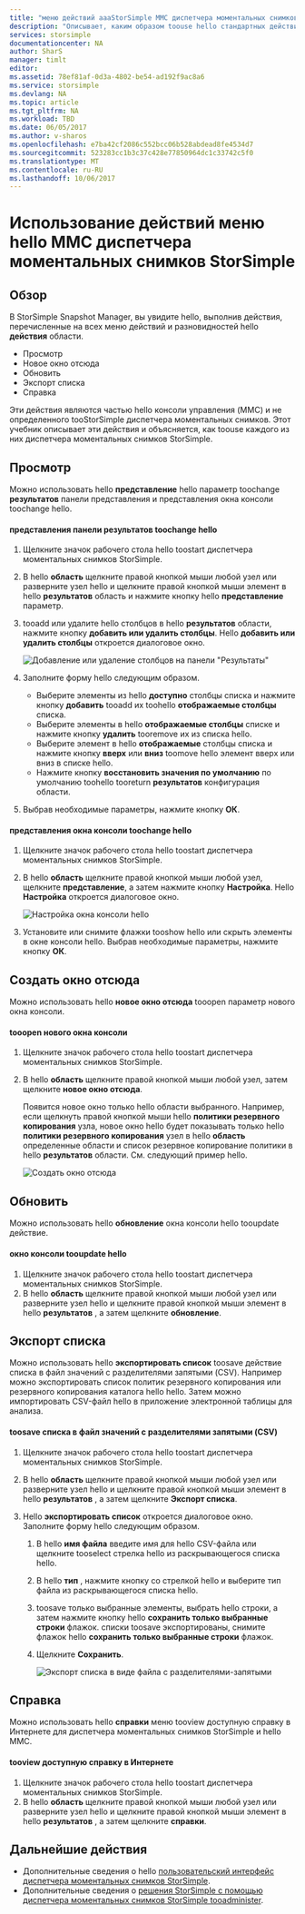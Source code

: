 ```yaml
---
title: "меню действий aaaStorSimple MMC диспетчера моментальных снимков | Документы Microsoft"
description: "Описывает, каким образом toouse hello стандартных действий меню консоли управления (MMC) диспетчера моментальных снимков StorSimple."
services: storsimple
documentationcenter: NA
author: SharS
manager: timlt
editor: 
ms.assetid: 78ef81af-0d3a-4802-be54-ad192f9ac8a6
ms.service: storsimple
ms.devlang: NA
ms.topic: article
ms.tgt_pltfrm: NA
ms.workload: TBD
ms.date: 06/05/2017
ms.author: v-sharos
ms.openlocfilehash: e7ba42cf2086c552bcc06b528abdead8fe4534d7
ms.sourcegitcommit: 523283cc1b3c37c428e77850964dc1c33742c5f0
ms.translationtype: MT
ms.contentlocale: ru-RU
ms.lasthandoff: 10/06/2017
---
```

# <a name="use-hello-mmc-menu-actions-in-storsimple-snapshot-manager"></a>Использование действий меню hello MMC диспетчера моментальных снимков StorSimple

## <a name="overview"></a>Обзор
В StorSimple Snapshot Manager, вы увидите hello, выполнив действия, перечисленные на всех меню действий и разновидностей hello **действия** области.

* Просмотр
* Новое окно отсюда 
* Обновить 
* Экспорт списка 
* Справка 

Эти действия являются частью hello консоли управления (MMC) и не определенного tooStorSimple диспетчера моментальных снимков. Этот учебник описывает эти действия и объясняется, как toouse каждого из них диспетчера моментальных снимков StorSimple.

## <a name="view"></a>Просмотр
Можно использовать hello **представление** hello параметр toochange **результатов** панели представления и представления окна консоли toochange hello. 

#### <a name="toochange-hello-results-pane-view"></a>представления панели результатов toochange hello
1. Щелкните значок рабочего стола hello toostart диспетчера моментальных снимков StorSimple.
2. В hello **область** щелкните правой кнопкой мыши любой узел или разверните узел hello и щелкните правой кнопкой мыши элемент в hello **результатов** область и нажмите кнопку hello **представление** параметр. 
3. tooadd или удалите hello столбцов в hello **результатов** области, нажмите кнопку **добавить или удалить столбцы**. Hello **добавить или удалить столбцы** откроется диалоговое окно.
   
    ![Добавление или удаление столбцов на панели "Результаты"](./media/storsimple-snapshot-manager-mmc-menu/HCS_SSM_Add_remove_columns.png) 
4. Заполните форму hello следующим образом.
   
   * Выберите элементы из hello **доступно** столбцы списка и нажмите кнопку **добавить** tooadd их toohello **отображаемые столбцы** списка. 
   * Выберите элементы в hello **отображаемые столбцы** списке и нажмите кнопку **удалить** tooremove их из списка hello. 
   * Выберите элемент в hello **отображаемые** столбцы списка и нажмите кнопку **вверх** или **вниз** toomove hello элемент вверх или вниз в списке hello. 
   * Нажмите кнопку **восстановить значения по умолчанию** по умолчанию toohello tooreturn **результатов** конфигурация области. 
5. Выбрав необходимые параметры, нажмите кнопку **ОК**. 

#### <a name="toochange-hello-console-window-view"></a>представления окна консоли toochange hello
1. Щелкните значок рабочего стола hello toostart диспетчера моментальных снимков StorSimple.
2. В hello **область** щелкните правой кнопкой мыши любой узел, щелкните **представление**, а затем нажмите кнопку **Настройка**. Hello **Настройка** откроется диалоговое окно.
   
    ![Настройка окна консоли hello](./media/storsimple-snapshot-manager-mmc-menu/HCS_SSM_Customize.png) 
3. Установите или снимите флажки tooshow hello или скрыть элементы в окне консоли hello. Выбрав необходимые параметры, нажмите кнопку **ОК**.

## <a name="new-window-from-here"></a>Создать окно отсюда
Можно использовать hello **новое окно отсюда** tooopen параметр нового окна консоли.

#### <a name="tooopen-a-new-console-window"></a>tooopen нового окна консоли
1. Щелкните значок рабочего стола hello toostart диспетчера моментальных снимков StorSimple.
2. В hello **область** щелкните правой кнопкой мыши любой узел, затем щелкните **новое окно отсюда**. 
   
    Появится новое окно только hello области выбранного. Например, если щелкнуть правой кнопкой мыши hello **политики резервного копирования** узла, новое окно hello будет показывать только hello **политики резервного копирования** узел в hello **область** определенные области и список резервное копирование политики в hello **результатов** области. См. следующий пример hello.
   
    ![Создать окно отсюда](./media/storsimple-snapshot-manager-mmc-menu/HCS_SSM_NewWindow.png) 

## <a name="refresh"></a>Обновить
Можно использовать hello **обновление** окна консоли hello tooupdate действие.

#### <a name="tooupdate-hello-console-window"></a>окно консоли tooupdate hello
1. Щелкните значок рабочего стола hello toostart диспетчера моментальных снимков StorSimple.
2. В hello **область** щелкните правой кнопкой мыши любой узел или разверните узел hello и щелкните правой кнопкой мыши элемент в hello **результатов** , а затем щелкните **обновление**. 

## <a name="export-list"></a>Экспорт списка
Можно использовать hello **экспортировать список** toosave действие списка в файл значений с разделителями запятыми (CSV). Например можно экспортировать список политик резервного копирования или резервного копирования каталога hello hello. Затем можно импортировать CSV-файл hello в приложение электронной таблицы для анализа.

#### <a name="toosave-a-list-in-a-comma-separated-value-csv-file"></a>toosave списка в файл значений с разделителями запятыми (CSV)
1. Щелкните значок рабочего стола hello toostart диспетчера моментальных снимков StorSimple. 
2. В hello **область** щелкните правой кнопкой мыши любой узел или разверните узел hello и щелкните правой кнопкой мыши элемент в hello **результатов** , а затем щелкните **Экспорт списка**. 
3. Hello **экспортировать список** откроется диалоговое окно. Заполните форму hello следующим образом. 
   
   1. В hello **имя файла** введите имя для hello CSV-файла или щелкните tooselect стрелка hello из раскрывающегося списка hello.
   2. В hello **тип** , нажмите кнопку со стрелкой hello и выберите тип файла из раскрывающегося списка hello.
   3. toosave только выбранные элементы, выбрать hello строки, а затем нажмите кнопку hello **сохранить только выбранные строки** флажок. списки toosave экспортированы, снимите флажок hello **сохранить только выбранные строки** флажок.
   4. Щелкните **Сохранить**.
      
      ![Экспорт списка в виде файла с разделителями-запятыми](./media/storsimple-snapshot-manager-mmc-menu/HCS_SSM_Export_List.png) 

## <a name="help"></a>Справка
Можно использовать hello **справки** меню tooview доступную справку в Интернете для диспетчера моментальных снимков StorSimple и hello MMC.

#### <a name="tooview-available-online-help"></a>tooview доступную справку в Интернете
1. Щелкните значок рабочего стола hello toostart диспетчера моментальных снимков StorSimple.
2. В hello **область** щелкните правой кнопкой мыши любой узел или разверните узел hello и щелкните правой кнопкой мыши элемент в hello **результатов** , а затем щелкните **справки**. 

## <a name="next-steps"></a>Дальнейшие действия
* Дополнительные сведения о hello [пользовательский интерфейс диспетчера моментальных снимков StorSimple](storsimple-use-snapshot-manager.md).
* Дополнительные сведения о [решения StorSimple с помощью диспетчера моментальных снимков StorSimple tooadminister](storsimple-snapshot-manager-admin.md).

